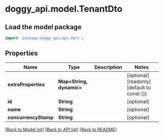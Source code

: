 # doggy_api.model.TenantDto

## Load the model package
```dart
import 'package:doggy_api/api.dart';
```

## Properties
Name | Type | Description | Notes
------------ | ------------- | ------------- | -------------
**extraProperties** | **Map<String, dynamic>** |  | [optional] [readonly] [default to const {}]
**id** | **String** |  | [optional] 
**name** | **String** |  | [optional] 
**concurrencyStamp** | **String** |  | [optional] 

[[Back to Model list]](../README.md#documentation-for-models) [[Back to API list]](../README.md#documentation-for-api-endpoints) [[Back to README]](../README.md)


